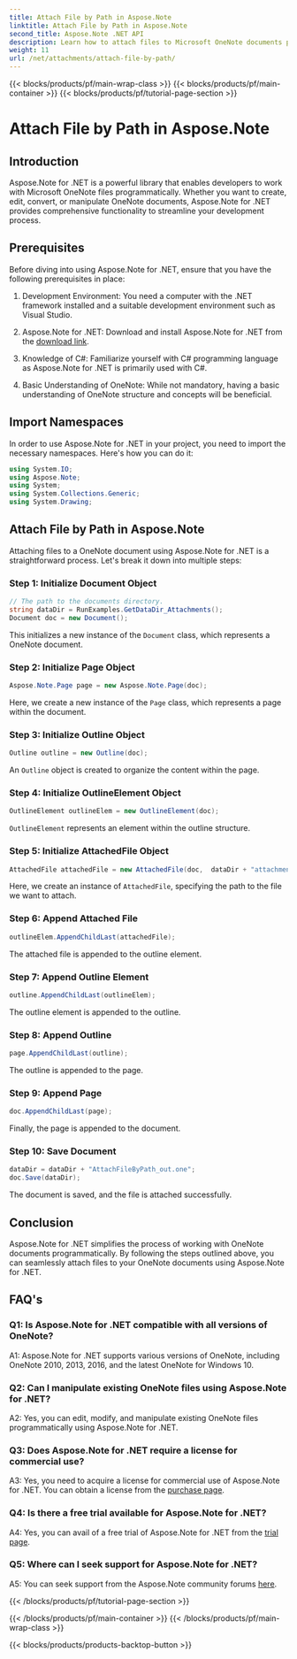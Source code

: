 ```yaml
---
title: Attach File by Path in Aspose.Note
linktitle: Attach File by Path in Aspose.Note
second_title: Aspose.Note .NET API
description: Learn how to attach files to Microsoft OneNote documents programmatically using Aspose.Note for .NET. Simplify your development process with this comprehensive tutorial.
weight: 11
url: /net/attachments/attach-file-by-path/
---
```


{{< blocks/products/pf/main-wrap-class >}}
{{< blocks/products/pf/main-container >}}
{{< blocks/products/pf/tutorial-page-section >}}

# Attach File by Path in Aspose.Note

## Introduction

Aspose.Note for .NET is a powerful library that enables developers to work with Microsoft OneNote files programmatically. Whether you want to create, edit, convert, or manipulate OneNote documents, Aspose.Note for .NET provides comprehensive functionality to streamline your development process.

## Prerequisites

Before diving into using Aspose.Note for .NET, ensure that you have the following prerequisites in place:

1. Development Environment: You need a computer with the .NET framework installed and a suitable development environment such as Visual Studio.

2. Aspose.Note for .NET: Download and install Aspose.Note for .NET from the [download link](https://releases.aspose.com/note/net/).

3. Knowledge of C#: Familiarize yourself with C# programming language as Aspose.Note for .NET is primarily used with C#.

4. Basic Understanding of OneNote: While not mandatory, having a basic understanding of OneNote structure and concepts will be beneficial.

## Import Namespaces

In order to use Aspose.Note for .NET in your project, you need to import the necessary namespaces. Here's how you can do it:

```csharp
using System.IO;
using Aspose.Note;
using System;
using System.Collections.Generic;
using System.Drawing;
```

## Attach File by Path in Aspose.Note

Attaching files to a OneNote document using Aspose.Note for .NET is a straightforward process. Let's break it down into multiple steps:

### Step 1: Initialize Document Object

```csharp
// The path to the documents directory.
string dataDir = RunExamples.GetDataDir_Attachments();
Document doc = new Document();
```

This initializes a new instance of the `Document` class, which represents a OneNote document.

### Step 2: Initialize Page Object

```csharp
Aspose.Note.Page page = new Aspose.Note.Page(doc);
```

Here, we create a new instance of the `Page` class, which represents a page within the document.

### Step 3: Initialize Outline Object

```csharp
Outline outline = new Outline(doc);
```

An `Outline` object is created to organize the content within the page.

### Step 4: Initialize OutlineElement Object

```csharp
OutlineElement outlineElem = new OutlineElement(doc);
```

`OutlineElement` represents an element within the outline structure.

### Step 5: Initialize AttachedFile Object

```csharp
AttachedFile attachedFile = new AttachedFile(doc,  dataDir + "attachment.txt");
```

Here, we create an instance of `AttachedFile`, specifying the path to the file we want to attach.

### Step 6: Append Attached File

```csharp
outlineElem.AppendChildLast(attachedFile);
```

The attached file is appended to the outline element.

### Step 7: Append Outline Element

```csharp
outline.AppendChildLast(outlineElem);
```

The outline element is appended to the outline.

### Step 8: Append Outline

```csharp
page.AppendChildLast(outline);
```

The outline is appended to the page.

### Step 9: Append Page

```csharp
doc.AppendChildLast(page);
```

Finally, the page is appended to the document.

### Step 10: Save Document

```csharp
dataDir = dataDir + "AttachFileByPath_out.one";
doc.Save(dataDir);
```

The document is saved, and the file is attached successfully.

## Conclusion

Aspose.Note for .NET simplifies the process of working with OneNote documents programmatically. By following the steps outlined above, you can seamlessly attach files to your OneNote documents using Aspose.Note for .NET.

## FAQ's

### Q1: Is Aspose.Note for .NET compatible with all versions of OneNote?

A1: Aspose.Note for .NET supports various versions of OneNote, including OneNote 2010, 2013, 2016, and the latest OneNote for Windows 10.

### Q2: Can I manipulate existing OneNote files using Aspose.Note for .NET?

A2: Yes, you can edit, modify, and manipulate existing OneNote files programmatically using Aspose.Note for .NET.

### Q3: Does Aspose.Note for .NET require a license for commercial use?

A3: Yes, you need to acquire a license for commercial use of Aspose.Note for .NET. You can obtain a license from the [purchase page](https://purchase.aspose.com/buy).

### Q4: Is there a free trial available for Aspose.Note for .NET?

A4: Yes, you can avail of a free trial of Aspose.Note for .NET from the [trial page](https://releases.aspose.com/).

### Q5: Where can I seek support for Aspose.Note for .NET?

A5: You can seek support from the Aspose.Note community forums [here](https://forum.aspose.com/c/note/28).

{{< /blocks/products/pf/tutorial-page-section >}}

{{< /blocks/products/pf/main-container >}}
{{< /blocks/products/pf/main-wrap-class >}}

{{< blocks/products/products-backtop-button >}}
